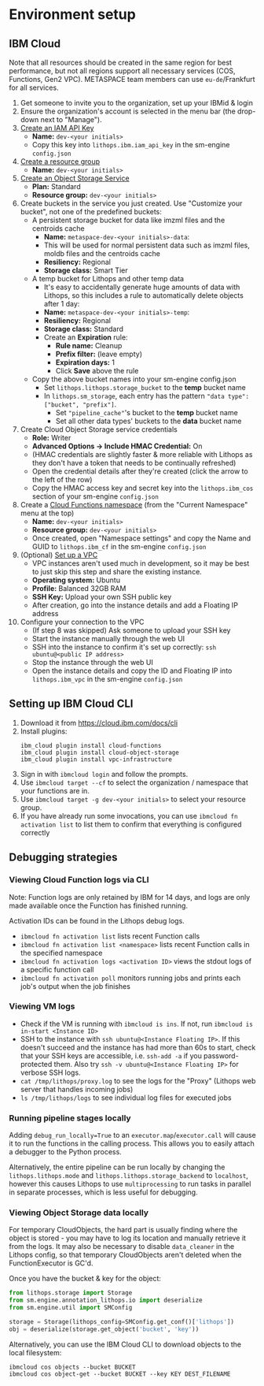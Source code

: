 # Environment setup

## IBM Cloud

Note that all resources should be created in the same region for best performance, 
but not all regions support all necessary services (COS, Functions, Gen2 VPC). 
METASPACE team members can use `eu-de`/Frankfurt for all services. 

1. Get someone to invite you to the organization, set up your IBMid & login
2. Ensure the organization's account is selected in the menu bar (the drop-down next to "Manage").
3. [Create an IAM API Key](https://cloud.ibm.com/iam/apikeys)
    * **Name:** `dev-<your initials>`
    * Copy this key into `lithops.ibm.iam_api_key` in the sm-engine `config.json`
4. [Create a resource group](https://cloud.ibm.com/account/resource-groups)
    * **Name:** `dev-<your initials>`
5. [Create an Object Storage Service](https://cloud.ibm.com/objectstorage/create)
    * **Plan:** Standard
    * **Resource group:** `dev-<your initials>`
6. Create buckets in the service you just created. Use "Customize your bucket", not one of the predefined buckets:
    * A persistent storage bucket for data like imzml files and the centroids cache
        * **Name:** `metaspace-dev-<your initials>-data`:
        * This will be used for normal persistent data such as imzml files, moldb files and the centroids cache
        * **Resiliency:** Regional
        * **Storage class:** Smart Tier
    * A temp bucket for Lithops and other temp data  
        * It's easy to accidentally generate huge amounts of data with Lithops, so this includes a rule to automatically delete objects after 1 day:
        * **Name:** `metaspace-dev-<your initials>-temp`:
        * **Resiliency:** Regional
        * **Storage class:** Standard
        * Create an **Expiration** rule:
            * **Rule name:** Cleanup
            * **Prefix filter:** (leave empty)
            * **Expiration days:** 1
            * Click **Save** above the rule
    * Copy the above bucket names into your sm-engine config.json
        * Set `lithops.lithops.storage_bucket` to the **temp** bucket name
        * In `lithops.sm_storage`, each entry has the pattern `"data type": ["bucket", "prefix"]`. 
            * Set `"pipeline_cache"`'s bucket to the **temp** bucket name
            * Set all other data types' buckets to the **data** bucket name
7. Create Cloud Object Storage service credentials
    * **Role:** Writer
    * **Advanced Options -> Include HMAC Credential:** On
    * (HMAC credentials are slightly faster & more reliable with Lithops as they don't have a token that needs to be 
    continually refreshed)
    * Open the credential details after they're created (click the arrow to the left of the row)
    * Copy the HMAC access key and secret key into the `lithops.ibm_cos` section of your sm-engine `config.json`  
8. Create a [Cloud Functions namespace](https://cloud.ibm.com/functions/) (from the "Current Namespace" menu at the top)
    * **Name:** `dev-<your initials>`
    * **Resource group:** `dev-<your initials>`
    * Once created, open "Namespace settings" and copy the Name and GUID to `lithops.ibm_cf` in the sm-engine `config.json`
9. (Optional) [Set up a VPC](https://cloud.ibm.com/vpc-ext/provision/vs)
    * VPC instances aren't used much in development, so it may be best to just skip this step and share the existing instance. 
    * **Operating system:** Ubuntu
    * **Profile:** Balanced 32GB RAM
    * **SSH Key:** Upload your own SSH public key
    * After creation, go into the instance details and add a Floating IP address
10. Configure your connection to the VPC
    * (If step 8 was skipped) Ask someone to upload your SSH key
    * Start the instance manually through the web UI
    * SSH into the instance to confirm it's set up correctly: `ssh ubuntu@<public IP address>`
    * Stop the instance through the web UI
    * Open the instance details and copy the ID and Floating IP into `lithops.ibm_vpc` in the sm-engine `config.json`
     

## Setting up IBM Cloud CLI

1. Download it from https://cloud.ibm.com/docs/cli
2. Install plugins:
    ```
    ibm_cloud plugin install cloud-functions
    ibm_cloud plugin install cloud-object-storage
    ibm_cloud plugin install vpc-infrastructure
    ```
3. Sign in with `ibmcloud login` and follow the prompts.
4. Use `ibmcloud target --cf` to select the organization / namespace that your functions are in.
5. Use `ibmcloud target -g dev-<your initials>` to select your resource group.
6. If you have already run some invocations, you can use `ibmcloud fn activation list` to list them to confirm that everything is configured correctly

## Debugging strategies

### Viewing Cloud Function logs via CLI

Note: Function logs are only retained by IBM for 14 days, and logs are only made available once the Function has finished running.

Activation IDs can be found in the Lithops debug logs. 

* `ibmcloud fn activation list` lists recent Function calls
* `ibmcloud fn activation list <namespace>` lists recent Function calls in the specified namespace
* `ibmcloud fn activation logs <activation ID>` views the stdout logs of a specific function call
* `ibmcloud fn activation poll` monitors running jobs and prints each job's output when the job finishes

### Viewing VM logs

* Check if the VM is running with `ibmcloud is ins`. If not, run `ibmcloud is in-start <Instance ID>`
* SSH to the instance with `ssh ubuntu@<Instance Floating IP>`. If this doesn't succeed and the instance has had 
more than 60s to start, check that your SSH keys are accessible, i.e. `ssh-add -a` if you password-protected them. 
Also try `ssh -v ubuntu@<Instance Floating IP>` for verbose SSH logs.
* `cat /tmp/lithops/proxy.log` to see the logs for the "Proxy" (Lithops web server that handles incoming jobs)
* `ls /tmp/lithops/logs` to see individual log files for executed jobs

### Running pipeline stages locally

Adding `debug_run_locally=True` to an `executor.map`/`executor.call` will cause it to run the functions in the
calling process. This allows you to easily attach a debugger to the Python process.

Alternatively, the entire pipeline can be run locally by changing the `lithops.lithops.mode` and 
`lithops.lithops.storage_backend` to `localhost`, however this causes Lithops to use `multiprocessing` to run tasks
in parallel in separate processes, which is less useful for debugging.

### Viewing Object Storage data locally

For temporary CloudObjects, the hard part is usually finding where the object is stored - you may have to log its 
location and manually retrieve it from the logs. It may also be necessary to disable `data_cleaner` in the 
Lithops config, so that temporary CloudObjects aren't deleted when the FunctionExecutor is GC'd.

Once you have the bucket & key for the object:

```python
from lithops.storage import Storage
from sm.engine.annotation_lithops.io import deserialize
from sm.engine.util import SMConfig

storage = Storage(lithops_config=SMConfig.get_conf()['lithops'])
obj = deserialize(storage.get_object('bucket', 'key'))
```   

Alternatively, you can use the IBM Cloud CLI to download objects to the local filesystem:

```
ibmcloud cos objects --bucket BUCKET
ibmcloud cos object-get --bucket BUCKET --key KEY DEST_FILENAME
```